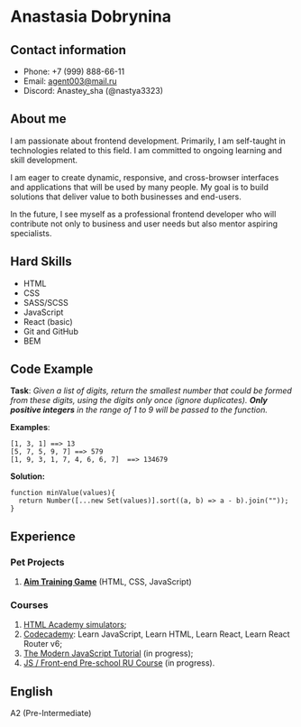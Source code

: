 # Anastasia Dobrynina  

## Contact information
* Phone: +7 (999) 888-66-11
* Email: agent003@mail.ru
* Discord: Anastey_sha (@nastya3323)

## About me
I am passionate about frontend development. Primarily, I am self-taught in technologies related to this field. I am committed to ongoing learning and skill development.

I am eager to create dynamic, responsive, and cross-browser interfaces and applications that will be used by many people. 
My goal is to build solutions that deliver value to both businesses and end-users.

In the future, I see myself as a professional frontend developer who will contribute not only to business and user needs but also mentor aspiring specialists.

## Hard Skills
* HTML
* CSS
* SASS/SCSS
* JavaScript
* React (basic)
* Git and GitHub
* BEM

## Code Example 
**Task**: 
*Given a list of digits, return the smallest number that could be formed from these digits, using the digits only once (ignore duplicates). 
**Only positive integers** in the range of 1 to 9 will be passed to the function.*

**Examples**:
```
[1, 3, 1] ==> 13
[5, 7, 5, 9, 7] ==> 579
[1, 9, 3, 1, 7, 4, 6, 6, 7]  ==> 134679
```
**Solution:**
```
function minValue(values){
  return Number([...new Set(values)].sort((a, b) => a - b).join(""));
}
```

## Experience
### Pet Projects
1. [**Aim Training Game**](https://nastya3323.github.io/AIM-game/) (HTML, CSS, JavaScript)

### Courses
1. [HTML Academy simulators](https://htmlacademy.ru/);
2. [Codecademy](https://www.codecademy.com/): Learn JavaScript, Learn HTML, Learn React, Learn React Router v6;
3. [The Modern JavaScript Tutorial](https://learn.javascript.ru/) (in progress);
4. [JS / Front-end Pre-school RU Course](https://rs.school/courses/javascript-preschool-ru) (in progress).

## English
A2 (Pre-Intermediate)